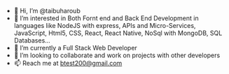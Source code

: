 - 👋 Hi, I’m @taibuharoub
- 👀 I’m interested in Both Fornt end and Back End Development in languages like NodeJS with express, APIs and Micro-Services, JavaScript, Html5, CSS, React, React Native, NoSql with MongoDB, SQL Databases...
- 🌱 I’m currently a Full Stack Web Developer
- 💞️ I’m looking to collaborate and work on projects with other developers
- 📫 Reach me at btest200@gmail.com

<!---
taibuharoub/taibuharoub is a ✨ special ✨ repository because its `README.md` (this file) appears on your GitHub profile.
You can click the Preview link to take a look at your changes.
--->
